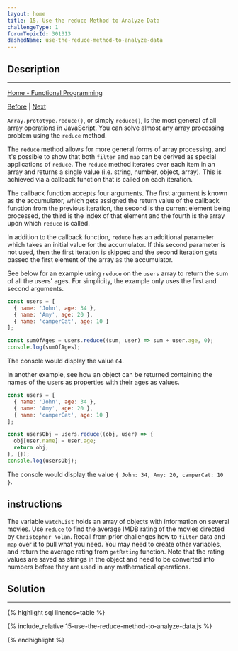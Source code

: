 ```yaml
---
layout: home
title: 15. Use the reduce Method to Analyze Data
challengeType: 1
forumTopicId: 301313
dashedName: use-the-reduce-method-to-analyze-data
---
```


<div class="row">
<div class="columnStmt" markdown="1">

## Description
------

[Home - Functional Programming](../functional-programming/README.md)

[Before](./14-add-elements-to-the-end-of-an-array-using-concat-instead-of-push.md)  | [Next](./16-use-higher-order-functions-map-filter-or-reduce-to-solve-a-complex-problem.md) 

`Array.prototype.reduce()`, or simply `reduce()`, is the most general of all array operations in JavaScript. You can solve almost any array processing problem using the `reduce` method.

The `reduce` method allows for more general forms of array processing, and it's possible to show that both `filter` and `map` can be derived as special applications of `reduce`. The `reduce` method iterates over each item in an array and returns a single value (i.e. string, number, object, array). This is achieved via a callback function that is called on each iteration.

The callback function accepts four arguments. The first argument is known as the accumulator, which gets assigned the return value of the callback function from the previous iteration, the second is the current element being processed, the third is the index of that element and the fourth is the array upon which `reduce` is called.

In addition to the callback function, `reduce` has an additional parameter which takes an initial value for the accumulator. If this second parameter is not used, then the first iteration is skipped and the second iteration gets passed the first element of the array as the accumulator.

See below for an example using `reduce` on the `users` array to return the sum of all the users' ages. For simplicity, the example only uses the first and second arguments.

```js
const users = [
  { name: 'John', age: 34 },
  { name: 'Amy', age: 20 },
  { name: 'camperCat', age: 10 }
];

const sumOfAges = users.reduce((sum, user) => sum + user.age, 0);
console.log(sumOfAges);
```

The console would display the value `64`.

In another example, see how an object can be returned containing the names of the users as properties with their ages as values.

```js
const users = [
  { name: 'John', age: 34 },
  { name: 'Amy', age: 20 },
  { name: 'camperCat', age: 10 }
];

const usersObj = users.reduce((obj, user) => {
  obj[user.name] = user.age;
  return obj;
}, {});
console.log(usersObj);
```

The console would display the value `{ John: 34, Amy: 20, camperCat: 10 }`.

##  instructions 

The variable `watchList` holds an array of objects with information on several movies. Use `reduce` to find the average IMDB rating of the movies directed by `Christopher Nolan`. Recall from prior challenges how to `filter` data and `map` over it to pull what you need. You may need to create other variables, and return the average rating from `getRating` function. Note that the rating values are saved as strings in the object and need to be converted into numbers before they are used in any mathematical operations.

</div>
<div class="columnSol" markdown="1">

## Solution
------

{% highlight sql linenos=table %}

{% include_relative 15-use-the-reduce-method-to-analyze-data.js %}

{% endhighlight %}

</div>
</div>

